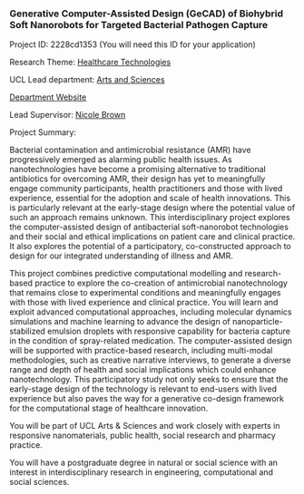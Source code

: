 ### Generative Computer-Assisted Design (GeCAD) of Biohybrid Soft Nanorobots for Targeted Bacterial Pathogen Capture

Project ID: 2228cd1353
(You will need this ID for your application)

Research Theme: [Healthcare Technologies](../themes/healthcare-technologies.md)

UCL Lead department: [Arts and Sciences](../departments/arts-and-sciences.md)

[Department Website](https://www.ucl.ac.uk/arts-sciences/ucl-arts-and-sciences)

Lead Supervisor: [Nicole Brown](https://profiles.ucl.ac.uk/48702)

Project Summary:

Bacterial contamination and antimicrobial resistance (AMR) have progressively emerged as alarming public health issues. As nanotechnologies have become a promising alternative to traditional antibiotics for overcoming AMR, their design has yet to meaningfully engage community participants, health practitioners and those with lived experience, essential for the adoption and scale of health innovations. This is particularly relevant at the early-stage design where the potential value of such an approach remains unknown. This interdisciplinary project explores the computer-assisted design of antibacterial soft-nanorobot technologies and their social and ethical implications on patient care and clinical practice. It also explores the potential of a participatory, co-constructed approach to design for our integrated understanding of illness and AMR.

This project combines predictive computational modelling and research-based practice to explore the co-creation of antimicrobial nanotechnology that remains close to experimental conditions and meaningfully engages with those with lived experience and clinical practice. You will learn and exploit advanced computational approaches, including molecular dynamics simulations and machine learning to advance the design of nanoparticle-stabilized emulsion droplets with responsive capability for bacteria capture in the condition of spray-related medication. The computer-assisted design will be supported with practice-based research, including multi-modal methodologies, such as creative narrative interviews, to generate a diverse range and depth of health and social implications which could enhance nanotechnology. This participatory study not only seeks to ensure that the early-stage design of the technology is relevant to end-users with lived experience but also paves the way for a generative co-design framework for the computational stage of healthcare innovation.

You will be part of UCL Arts & Sciences and work closely with experts in responsive nanomaterials, public health, social research and pharmacy practice.

You will have a postgraduate degree in natural or social science with an interest in interdisciplinary research in engineering, computational and social sciences.
